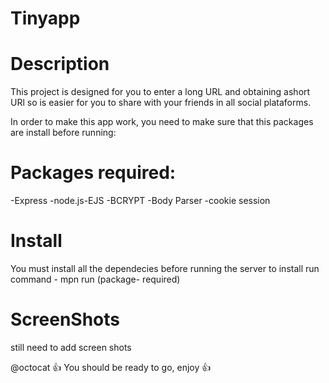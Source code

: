 # Tinyapp

# Description
This project is designed for you to enter a long URL and obtaining ashort URl so is easier for you to share with your friends in all social plataforms. 

In order to make this app work, you need to make sure that this packages are install before running: 

# Packages required: 
-Express
-node.js-EJS
-BCRYPT
-Body Parser
-cookie session

# Install 
You must install all the dependecies before running the server
to install run command  - mpn run (package- required)

# ScreenShots

still need to add screen shots

@octocat :+1: You should be ready to go, enjoy :+1:

